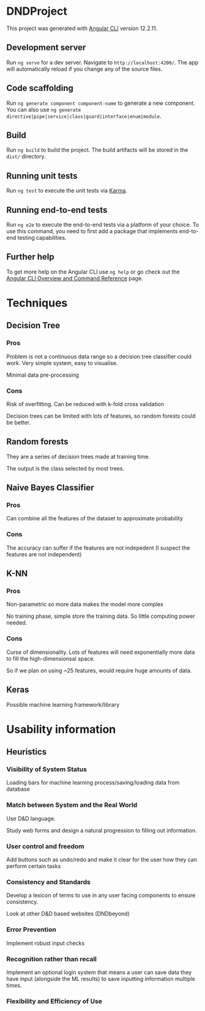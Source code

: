 # DNDProject

This project was generated with [Angular CLI](https://github.com/angular/angular-cli) version 12.2.11.

## Development server

Run `ng serve` for a dev server. Navigate to `http://localhost:4200/`. The app will automatically reload if you change any of the source files.

## Code scaffolding

Run `ng generate component component-name` to generate a new component. You can also use `ng generate directive|pipe|service|class|guard|interface|enum|module`.

## Build

Run `ng build` to build the project. The build artifacts will be stored in the `dist/` directory.

## Running unit tests

Run `ng test` to execute the unit tests via [Karma](https://karma-runner.github.io).

## Running end-to-end tests

Run `ng e2e` to execute the end-to-end tests via a platform of your choice. To use this command, you need to first add a package that implements end-to-end testing capabilities.

## Further help

To get more help on the Angular CLI use `ng help` or go check out the [Angular CLI Overview and Command Reference](https://angular.io/cli) page.

# Techniques

## Decision Tree

### Pros

Problem is not a continuous data range so a decision tree classifier could work. Very simple system, easy to visualise.

Minimal data pre-processing

### Cons

Risk of overfitting. Can be reduced with k-fold cross validation

Decision trees can be limited with lots of features, so random forests could be better.

## Random forests

They are a series of decision trees made at training time. 

The output is the class selected by most trees.

## Naive Bayes Classifier

### Pros

Can combine all the features of the dataset to approximate probability

### Cons

The accuracy can suffer if the features are not indepedent (I suspect the features are not independent)

## K-NN

### Pros

Non-parametric so more data makes the model more complex

No training phase, simple store the training data. So little computing power needed.

### Cons

Curse of dimensionality. Lots of features will need exponentially more data to fill the high-dimensionsal space.

So if we plan on using ~25 features, would require huge amounts of data.

## Keras

Possible machine learning framework/library

# Usability information

## Heuristics

### Visibility of System Status

Loading bars for machine learning process/saving/loading data from database

### Match between System and the Real World

Use D&D language.

Study web forms and design a natural progression to filling out information.

### User control and freedom

Add buttons such as undo/redo and make it clear for the user how they can perform certain tasks

### Consistency and Standards

Develop a lexicon of terms to use in any user facing components to ensure consistency.

Look at other D&D based websites (DNDbeyond)

### Error Prevention

Implement robust input checks

### Recognition rather than recall

Implement an optional login system that means a user can save data they have input (alongside the ML results) to save inputting information multiple times.

### Flexibility and Efficiency of Use 

